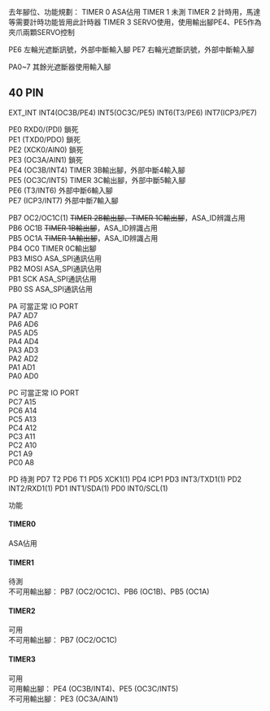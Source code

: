 去年腳位、功能規劃：
TIMER 0 ASA佔用
TIMER 1 未測
TIMER 2 計時用，馬達等需要計時功能皆用此計時器
TIMER 3 SERVO使用，使用輸出腳PE4、PE5作為夾爪兩顆SERVO控制

PE6 左輪光遮斷訊號，外部中斷輸入腳
PE7 右輪光遮斷訊號，外部中斷輸入腳

PA0~7 其餘光遮斷器使用輸入腳

## 40 PIN

EXT_INT
INT4(OC3B/PE4)
INT5(OC3C/PE5)
INT6(T3/PE6)
INT7(ICP3/PE7)


PE0 RXD0/(PDI)   鎖死  
PE1 (TXD0/PDO)   鎖死  
PE2 (XCK0/AIN0)  鎖死  
PE3 (OC3A/AIN1)  鎖死  
PE4 (OC3B/INT4)  TIMER 3B輸出腳，外部中斷4輸入腳  
PE5 (OC3C/INT5)  TIMER 3C輸出腳，外部中斷5輸入腳  
PE6 (T3/INT6)    外部中斷6輸入腳  
PE7 (ICP3/INT7)  外部中斷7輸入腳  


PB7 OC2/OC1C(1) ~~TIMER 2B輸出腳、TIMER 1C輸出腳~~，ASA_ID辨識占用  
PB6 OC1B ~~TIMER 1B輸出腳~~，ASA_ID辨識占用  
PB5 OC1A ~~TIMER 1A輸出腳~~，ASA_ID辨識占用  
PB4 OC0   TIMER 0C輸出腳  
PB3 MISO ASA_SPI通訊佔用  
PB2 MOSI ASA_SPI通訊佔用  
PB1 SCK  ASA_SPI通訊佔用  
PB0 SS   ASA_SPI通訊佔用  

PA 可當正常 IO PORT  
PA7 AD7  
PA6 AD6  
PA5 AD5  
PA4 AD4  
PA3 AD3  
PA2 AD2  
PA1 AD1  
PA0 AD0  

PC 可當正常 IO PORT  
PC7 A15  
PC6 A14  
PC5 A13  
PC4 A12  
PC3 A11  
PC2 A10  
PC1 A9  
PC0 A8  

PD 待測
PD7 T2
PD6 T1
PD5 XCK1(1)
PD4 ICP1
PD3 INT3/TXD1(1)
PD2 INT2/RXD1(1)
PD1 INT1/SDA(1)
PD0 INT0/SCL(1)

功能
#### TIMER0  
ASA佔用  

#### TIMER1  
待測  
不可用輸出腳： PB7 (OC2/OC1C)、PB6 (OC1B)、PB5 (OC1A)  

#### TIMER2  
可用  
不可用輸出腳： PB7 (OC2/OC1C)  

#### TIMER3  
可用  
可用輸出腳： PE4 (OC3B/INT4)、PE5 (OC3C/INT5)  
不可用輸出腳： PE3 (OC3A/AIN1)
